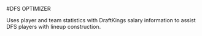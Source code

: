 #DFS OPTIMIZER

Uses player and team statistics with DraftKings salary information to assist DFS players with lineup construction.

